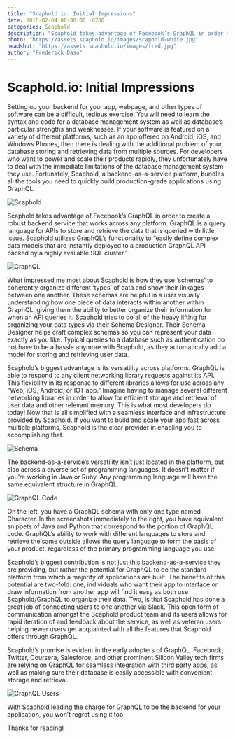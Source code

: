 ```yaml
---
title: "Scaphold.io: Initial Impressions"
date: 2016-02-04 00:00:00 -0700
categories: Scaphold
description: "Scaphold takes advantage of Facebook’s GraphQL in order to create a robust backend service that works across any platform."
photo: "https://assets.scaphold.io/images/scaphold-white.jpg"
headshot: "https://assets.scaphold.io/images/fred.jpg"
author: "Frederick Daso"
---
```


# Scaphold.io: Initial Impressions

Setting up your backend for your app, webpage, and other types of software can be a difficult, tedious exercise. You will need to learn the syntax and code for a database management system as well as database’s particular strengths and weaknesses. If your software is featured on a variety of different platforms, such as an app offered on Android, iOS, and Windows Phones, then there is dealing with the additional problem of your database storing and retrieving data from multiple sources. For developers who want to power and scale their products rapidly, they unfortunately have to deal with the immediate limitations of the database management system they use. Fortunately, Scaphold, a backend-as-a-service platform, bundles all the tools you need to quickly build production-grade applications using GraphQL.

![Scaphold](https://assets.scaphold.io/community/blog/initial-impressions-scaphold/scaphold.png)

Scaphold takes advantage of Facebook’s GraphQL in order to create a robust backend service that works across any platform. GraphQL is a query language for APIs to store and retrieve the data that is queried with little issue. Scaphold utilizes GraphQL’s functionality to “easily define complex data models that are instantly deployed to a production GraphQL API backed by a highly available SQL cluster.”

![GraphQL](https://assets.scaphold.io/community/blog/initial-impressions-scaphold/graphql-banner.png)

What impressed me most about Scaphold is how they use ‘schemas’ to coherently organize different ‘types’ of data and show their linkages between one another. These schemas are helpful in a user visually understanding how one piece of data interacts within another within GraphQL, giving them the ability to better organize their information for when an API queries it. Scaphold tries to do all of the heavy lifting for organizing your data types via their Schema Designer. Their Schema Designer helps craft complex schemas so you can represent your data exactly as you like. Typical queries to a database such as authentication do not have to be a hassle anymore with Scaphold, as they automatically add a model for storing and retrieving user data.

<div class="col-md-6" style="padding: 0">
  <p>
    Scaphold’s biggest advantage is its versatility across platforms. GraphQL is able to respond to any client networking library requests against its API. This flexibility in its response to different libraries allows for use across any “Web, iOS, Android, or IOT app.” Imagine having to manage several different networking libraries in order to allow for efficient storage and retrieval of user data and other relevant memory. This is what most developers do today! Now that is all simplified with a seamless interface and infrastructure provided by Scaphold. If you want to build and scale your app fast across multiple platforms, Scaphold is the clear provider in enabling you to accomplishing that.
  </p>
</div>

<div class="col-md-6">
  <img src="https://assets.scaphold.io/community/blog/initial-impressions-scaphold/schema.png" alt="Schema" />
</div>

The backend-as-a-service’s versatility isn’t just located in the platform, but also across a diverse set of programming languages. It doesn’t matter if you’re working in Java or Ruby. Any programming language will have the same equivalent structure in GraphQL.

![GraphQL Code](https://assets.scaphold.io/community/blog/initial-impressions-scaphold/graphql-code.png)

On the left, you have a GraphQL schema with only one type named Character. In the screenshots immediately to the right, you have equivalent snippets of Java and
Python that correspond to the portion of GraphQL code. GraphQL’s ability to work with different languages to store and retrieve the same outside allows the query language to form the basis of your product, regardless of the primary programming language you use.

Scaphold’s biggest contribution is not just this backend-as-a-service they are providing, but rather the potential for GraphQL to be the standard platform from which a majority of applications are built. The benefits of this potential are two-fold: one, individuals who want their app to interface or draw information from another app will find it easy as both use Scaphold/GraphQL to organize their data. Two, is that Scaphold has done a great job of connecting users to one another via Slack. This open form of communication amongst the Scaphold product team and its users allows for rapid iteration of and feedback about the service, as well as veteran users helping newer users get acquainted with all the features that Scaphold offers through GraphQL.

Scaphold’s promise is evident in the early adopters of GraphQL. Facebook, Twitter, Coursera, Salesforce, and other prominent Silicon Valley tech firms are relying on GraphQL for seamless integration with third party apps, as well as making sure their database is easily accessible with convenient storage and retrieval.

![GraphQL Users](https://assets.scaphold.io/community/blog/initial-impressions-scaphold/graphql-users.png)

With Scaphold leading the charge for GraphQL to be the backend for your application, you won’t regret using it too.

Thanks for reading!
